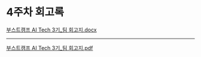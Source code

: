 # 4주차 회고록

[부스트캠프 AI Tech 3기_팀 회고지.docx](/RecSys_3조/4주차_회고록/부스트캠프_AI_Tech_3기_팀_회고지.docx)

---

[부스트캠프 AI Tech 3기_팀 회고지.pdf](/RecSys_3조/4주차_회고록/부스트캠프_AI_Tech_3기_팀_회고지.pdf)